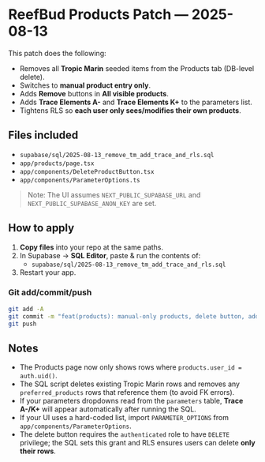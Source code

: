 # ReefBud Products Patch — 2025-08-13

This patch does the following:
- Removes all **Tropic Marin** seeded items from the Products tab (DB-level delete).
- Switches to **manual product entry only**.
- Adds **Remove** buttons in **All visible products**.
- Adds **Trace Elements A-** and **Trace Elements K+** to the parameters list.
- Tightens RLS so **each user only sees/modifies their own products**.

## Files included

- `supabase/sql/2025-08-13_remove_tm_add_trace_and_rls.sql`
- `app/products/page.tsx`
- `app/components/DeleteProductButton.tsx`
- `app/components/ParameterOptions.ts`

> Note: The UI assumes `NEXT_PUBLIC_SUPABASE_URL` and `NEXT_PUBLIC_SUPABASE_ANON_KEY` are set.

## How to apply

1. **Copy files** into your repo at the same paths.
2. In Supabase → **SQL Editor**, paste & run the contents of:
   - `supabase/sql/2025-08-13_remove_tm_add_trace_and_rls.sql`
3. Restart your app.

### Git add/commit/push

```bash
git add -A
git commit -m "feat(products): manual-only products, delete button, add Trace A-/K+, tighten RLS; remove Tropic Marin"
git push
```

## Notes

- The Products page now only shows rows where `products.user_id = auth.uid()`.
- The SQL script deletes existing Tropic Marin rows and removes any `preferred_products` rows that reference them (to avoid FK errors).
- If your parameters dropdowns read from the `parameters` table, **Trace A-/K+** will appear automatically after running the SQL.
- If your UI uses a hard-coded list, import `PARAMETER_OPTIONS` from `app/components/ParameterOptions`.
- The delete button requires the `authenticated` role to have `DELETE` privilege; the SQL sets this grant and RLS ensures users can delete **only their rows**.